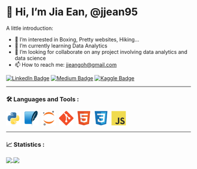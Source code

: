 # 👋 Hi, I’m Jia Ean, @jjean95

A little introduction:
- 👀 I’m interested in Boxing, Pretty websites, Hiking...
- 🌱 I’m currently learning Data Analytics
- 💞️ I’m looking for collaborate on any project involving data analytics and data science
- 📫 How to reach me: jjeangoh@gmail.com
<div id="badges">
  <a href="https://www.linkedin.com/in/jia-ean-goh-66692a150/">
  <img src="https://img.shields.io/badge/LinkedIn-blue?style=for-the-badge&logo=linkedin&logoColor=white" alt="LinkedIn Badge"/></a>
   <a href="https://medium.com/@jjean_78508">
  <img src="https://img.shields.io/badge/Medium-black?style=for-the-badge&logo=medium&logoColor=white" alt="Medium Badge"/></a>
     <a href="https://www.kaggle.com/jjean95">
  <img src="https://img.shields.io/badge/Kaggle-blue?style=for-the-badge&logo=kaggle&logoColor=white" alt="Kaggle Badge"/></a>
  
</div>

---

### :hammer_and_wrench: Languages and Tools :
<div>
<img src="https://github.com/devicons/devicon/blob/master/icons/python/python-original.svg" title="python" alt="python" width="40" height="40"/>&nbsp;
<img src="https://github.com/devicons/devicon/blob/master/icons/sqlite/sqlite-original.svg" title="sqlite" alt="sqlite" width="40" height="40"/>&nbsp;
<img src="https://github.com/devicons/devicon/blob/master/icons/jupyter/jupyter-original.svg" title="jupyter" alt="jupyter" width="40" height="40"/>&nbsp;
<img src="https://github.com/devicons/devicon/blob/master/icons/git/git-original.svg" title="git" alt="git" width="40" height="40"/>&nbsp;
<img src="https://github.com/devicons/devicon/blob/master/icons/html5/html5-original.svg" title="html5" alt="html5" width="40" height="40"/>&nbsp;
<img src="https://github.com/devicons/devicon/blob/master/icons/css3/css3-original.svg" title="css3" alt="css3" width="40" height="40"/>&nbsp;
<img src="https://github.com/devicons/devicon/blob/master/icons/javascript/javascript-original.svg" title="javascript" alt="javascript" width="40" height="40"/>&nbsp;
</div>

---

### :chart_with_upwards_trend: Statistics : 
<a href="https://github.com/jjean95/github-readme-stats">
<img align="center" height="180em" src="https://github-readme-stats.vercel.app/api?username=jjean95&show_icons=true&hide_border=true&&count_private=true&include_all_commits=true" />
</a>
  <a href="https://github.com/jjean95/github-readme-stats">
<img align="center" height="180em" src="https://github-readme-stats.vercel.app/api/top-langs/?username=jjean95&layout=compact" />
</a>  
<!---
jjean95/jjean95 is a ✨ special ✨ repository because its `README.md` (this file) appears on your GitHub profile.
You can click the Preview link to take a look at your changes.
--->
